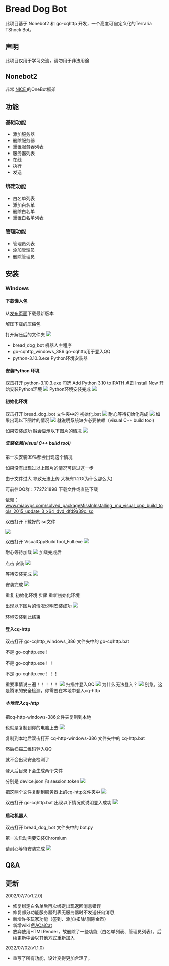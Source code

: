 # Bread Dog Bot

此项目基于 Nonebot2 和 go-cqhttp 开发，一个高度可自定义化的Terraria TShock Bot。

## 声明

此项目仅用于学习交流，请勿用于非法用途

## Nonebot2
非常 [ NICE ](https://github.com/nonebot/nonebot2) 的OneBot框架

## 功能

### 基础功能
+ 添加服务器
+ 删除服务器
+ 重置服务器列表
+ 服务器列表
+ 在线
+ 执行
+ 发送

### 绑定功能
+ 白名单列表
+ 添加白名单
+ 删除白名单
+ 重置白名单列表

### 管理功能
+ 管理员列表
+ 添加管理员
+ 删除管理员

## 安装

### Windows

#### 下载懒人包

从[发布页面](https://github.com/Qianyiovo/bread_dog_bot/releases)下载最新版本

解压下载的压缩包

打开解压后的文件夹
![](docs_image/img1.png)
+ bread_dog_bot 机器人主程序
+ go-cqhttp_windows_386 go-cqhttp用于登入QQ
+ python-3.10.3.exe Python环境安装器

#### 安装Python 环境

双击打开 python-3.10.3.exe
勾选 Add Python 3.10 to PATH
点击 Install Now 开始安装Python环境
![](docs_image/img2.png)
Python环境安装完成
![](docs_image/img3.png)

#### 初始化环境
双击打开 bread_dog_bot 文件夹中的 初始化.bat
![](docs_image/img4.png)
耐心等待初始化完成
![](docs_image/img5.png)
如果出现以下图片的情况
![](docs_image/img6.png)
就说明系统缺少必要依赖（visual C++ build tool)

如果安装成功 贼会显示以下图片的情况
![](docs_image/img13.png)

##### 安装依赖(visual C++ build tool)
第一次安装99%都会出现这个情况

如果没有出现过以上图片的情况可跳过这一步

由于文件过大 导致无法上传 大概有1.2G(为什么那么大)

可前往QQ群：772721898 下载文件或直链下载

依赖：www.miaovps.com/solved_packageMissInInstalling_mu_visual_cpp_build_tools_2015_update_3_x64_dvd_dfd9a39c.iso

双击打开下载好的iso文件

![](docs_image/img7.png)

双击打开 VisualCppBuildTool_Full.exe
![](docs_image/img8.png)

耐心等待加载
![](docs_image/img9.png)
加载完成后

点击 安装
![](docs_image/img10.png)

等待安装完成
![](docs_image/img11.png)

安装完成
![](docs_image/img12.png)

重复 初始化环境 步骤 重新初始化环境

出现以下图片的情况说明安装成功
![](docs_image/img13.png)

环境安装到此结束

#### 登入cq-http

双击打开 go-cqhttp_windows_386 文件夹中的 go-cqhttp.bat

不是 go-cqhttp.exe！

不是 go-cqhttp.exe！！

不是 go-cqhttp.exe！！！

重要事情说三遍！！！！！
![](docs_image/img14.png)
扫描并登入QQ
![](docs_image/img15.png)
为什么无法登入？
![](docs_image/img16.JPG)
别急，这是腾讯的安全检测，你需要在本地中登入cq-http

##### 本地登入cq-http
把cq-http-windows-386文件夹复制到本地

也就是复制到你的电脑上去
![](docs_image/img17.png)

复制到本地后双击打开 cq-http-windows-386 文件夹中的 cq-http.bat

然后扫描二维码登入QQ

就不会出现安全检测了

登入后目录下会生成两个文件

分别是 device.json 和 session.token
![](docs_image/img18.png)

把这两个文件复制到服务器上的cq-http文件夹中
![](docs_image/img19.png)

双击打开 go-cqhttp.bat
出现以下情况就说明登入成功
![](docs_image/img20.png)

#### 启动机器人

双击打开 bread_dog_bot 文件夹中的 bot.py

第一次启动需要安装Chromium

请耐心等待安装完成
![](docs_image/img21.png)

## Q&A


## 更新
2002/07/7(v1.2.0)
+ 修复绑定白名单后再次绑定出现返回消息错误
+ 修复部分功能服务器列表无服务器时不发送任何消息
+ 新增许多玩家功能（签到、添加\扣除\删除金币）
+ 新增wiki [@ACaiCat](https://github.com/ACaiCat)
+ 放弃使用HTMLRender，故删除了一些功能（白名单列表、管理员列表），后续更新中会以其他方式重新加入

2022/07/02(v1.1.0)

+ 重写了所有功能，设计变得更加合理了。